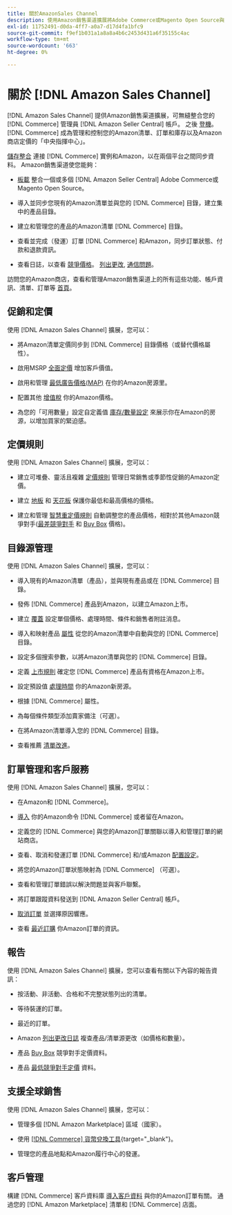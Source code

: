 ```yaml
---
title: 關於AmazonSales Channel
description: 使用Amazon銷售渠道擴展將Adobe Commerce或Magento Open Source與您的Amazon銷售中心客戶無縫整合。
exl-id: 11752491-d0da-4ff7-a0a7-d17d4fa1bfc9
source-git-commit: f9ef1b031a1a8a8a4b6c2453d431a6f35155c4ac
workflow-type: tm+mt
source-wordcount: '663'
ht-degree: 0%

---
```


# 關於 [!DNL Amazon Sales Channel]

[!DNL Amazon Sales Channel] 提供Amazon銷售渠道擴展，可無縫整合您的 [!DNL Commerce] 管理員 [!DNL Amazon Seller Central] 帳戶。 之後 [登機](./amazon-onboarding-home.md)。 [!DNL Commerce] 成為管理和控制您的Amazon清單、訂單和庫存以及Amazon商店定價的「中央指揮中心」。

[儲存整合](./store-integration.md) 連接 [!DNL Commerce] 實例和Amazon，以在兩個平台之間同步資料。 Amazon銷售渠道使您能夠：

- [板載](./amazon-onboarding-home.md) 整合一個或多個 [!DNL Amazon Seller Central] Adobe Commerce或Magento Open Source。

- 導入並同步您現有的Amazon清單並與您的 [!DNL Commerce] 目錄，建立集中的產品目錄。

- 建立和管理您的產品的Amazon清單 [!DNL Commerce] 目錄。

- 查看並完成（發運）訂單 [!DNL Commerce] 和Amazon，同步訂單狀態、付款和退款資訊。

- 查看日誌，以查看 [競爭價格](./competitive-price-analysis.md)。 [列出更改](./listing-changes-log.md), [通信問題](./communication-errors-log.md)。

訪問您的Amazon商店，查看和管理Amazon銷售渠道上的所有這些功能、帳戶資訊、清單、訂單等 [首頁](./amazon-sales-channel-home.md)。

## 促銷和定價

使用 [!DNL Amazon Sales Channel] 擴展，您可以：

- 將Amazon清單定價同步到 [!DNL Commerce] 目錄價格（或替代價格屬性）。

- 啟用MSRP [全面定價](./listing-price.md#configure-listing-price-settings) 增加客戶價值。

- 啟用和管理 [最低廣告價格(MAP)](./listing-price.md#configure-listing-price-settings) 在你的Amazon房源里。

- 配置其他 [增值稅](./listing-price.md#configure-listing-price-settings) 你的Amazon價格。

- 為您的「可用數量」設定自定義值 [庫存/數量設定](./stock-quantity.md#configure-stock--quantity-settings) 來展示你在Amazon的房源，以增加買家的緊迫感。

## 定價規則

使用 [!DNL Amazon Sales Channel] 擴展，您可以：

- 建立可堆疊、靈活且複雜 [定價規則](./pricing-products.md) 管理日常銷售或季節性促銷的Amazon定價。

- 建立 [地板](./floor-price.md) 和 [天花板](./optional-ceiling-price.md) 保護你最低和最高價格的價格。

- 建立和管理 [智慧重定價規則](./intelligent-repricing-rules.md) 自動調整您的產品價格，相對於其他Amazon競爭對手([最差競爭對手](./lowest-competitor-pricing.md) 和 [Buy Box](./buy-box-competitor-pricing.md) 價格)。

## 目錄源管理

使用 [!DNL Amazon Sales Channel] 擴展，您可以：

- 導入現有的Amazon清單（產品），並與現有產品或在 [!DNL Commerce] 目錄。

- 發佈 [!DNL Commerce] 產品到Amazon，以建立Amazon上市。

- 建立 [覆蓋](./creating-editing-overrides.md) 設定單個價格、處理時間、條件和銷售者附註消息。

- 導入和映射產品 [屬性](./attributes-view.md) 從您的Amazon清單中自動與您的 [!DNL Commerce] 目錄。

- 設定多個搜索參數，以將Amazon清單與您的 [!DNL Commerce] 目錄。

- 定義 [上市規則](./listing-rules.md) 確定您 [!DNL Commerce] 產品有資格在Amazon上市。

- 設定預設值 [處理時間](./product-listing-actions.md) 你的Amazon新房源。

- 根據 [!DNL Commerce] 屬性。

- 為每個條件類型添加賣家備注（可選）。

- 在將Amazon清單導入您的 [!DNL Commerce] 目錄。

- 查看推薦 [清單改進](./listing-improvements.md)。

## 訂單管理和客戶服務

使用 [!DNL Amazon Sales Channel] 擴展，您可以：

- 在Amazon和 [!DNL Commerce]。

- [導入](./order-settings.md#configure-order-settings) 你的Amazon命令 [!DNL Commerce] 或者留在Amazon。

- 定義您的 [!DNL Commerce] 與您的Amazon訂單關聯以導入和管理訂單的網站商店。

- 查看、取消和發運訂單 [!DNL Commerce] 和/或Amazon [配置設定](./fulfilled-by.md)。

- 將您的Amazon訂單狀態映射為 [!DNL Commerce] （可選）。

- 查看和管理訂單錯誤以解決問題並與客戶聯繫。

- 將訂單跟蹤資料發送到 [!DNL Amazon Seller Central] 帳戶。

- [取消訂單](./cancel-unshipped-order.md) 並選擇原因響應。

- 查看 [最近訂購](./amazon-store-dashboard.md) 你Amazon訂單的資訊。

## 報告

使用 [!DNL Amazon Sales Channel] 擴展，您可以查看有關以下內容的報告資訊：

- 按活動、非活動、合格和不完整狀態列出的清單。

- 等待裝運的訂單。

- 最近的訂單。

- Amazon [列出更改日誌](./listing-changes-log.md) 複查產品/清單源更改（如價格和數量）。

- 產品 [Buy Box](./buy-box-competitor-pricing.md) 競爭對手定價資料。

- 產品 [最低競爭對手定價](./lowest-competitor-pricing.md) 資料。

## 支援全球銷售

使用 [!DNL Amazon Sales Channel] 擴展，您可以：

- 管理多個 [!DNL Amazon Marketplace] 區域（國家）。

- 使用 [[!DNL Commerce] 貨幣兌換工具](https://docs.magento.com/user-guide/stores/currency-configuration.html){target="_blank"}。

- 管理您的產品地點和Amazon履行中心的發運。

## 客戶管理

構建 [!DNL Commerce] 客戶資料庫 [導入客戶資料](./order-settings.md#configure-order-settings) 與你的Amazon訂單有關。 通過您的 [!DNL Amazon Marketplace] 清單和 [!DNL Commerce] 店面。
